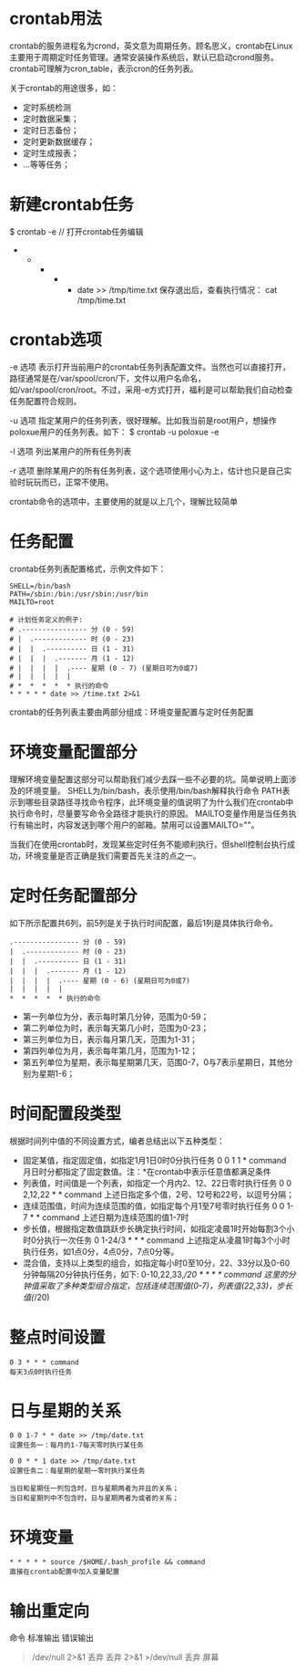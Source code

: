 # crontab用法
crontab的服务进程名为crond，英文意为周期任务。顾名思义，crontab在Linux主要用于周期定时任务管理。通常安装操作系统后，默认已启动crond服务。crontab可理解为cron_table，表示cron的任务列表。

关于crontab的用途很多，如：
- 定时系统检测
- 定时数据采集；
- 定时日志备份；
- 定时更新数据缓存；
- 定时生成报表；
- ...等等任务；

# 新建crontab任务
$ crontab -e      // 打开crontab任务编辑
* * * * * date >> /tmp/time.txt
保存退出后，查看执行情况： cat /tmp/time.txt

# crontab选项
-e 选项 表示打开当前用户的crontab任务列表配置文件。当然也可以直接打开，路径通常是在/var/spool/cron/下，文件以用户名命名，如/var/spool/cron/root。不过，采用-e方式打开，福利是可以帮助我们自动检查任务配置符合规则。

-u 选项 指定某用户的任务列表，很好理解。比如我当前是root用户，想操作poloxue用户的任务列表。如下：
$ crontab -u poloxue -e

-l 选项 列出某用户的所有任务列表

-r 选项 删除某用户的所有任务列表，这个选项使用小心为上，估计也只是自己实验时玩玩而已，正常不使用。

crontab命令的选项中，主要使用的就是以上几个，理解比较简单

# 任务配置
crontab任务列表配置格式，示例文件如下：
```shell
SHELL=/bin/bash
PATH=/sbin:/bin:/usr/sbin:/usr/bin
MAILTO=root

# 计划任务定义的例子:
# .---------------- 分 (0 - 59)
# |  .------------- 时 (0 - 23)
# |  |  .---------- 日 (1 - 31)
# |  |  |  .------- 月 (1 - 12)
# |  |  |  |  .---- 星期 (0 - 7) (星期日可为0或7)
# |  |  |  |  |
# *  *  *  *  * 执行的命令
* * * * * date >> /time.txt 2>&1

```
crontab的任务列表主要由两部分组成：环境变量配置与定时任务配置

# 环境变量配置部分
理解环境变量配置这部分可以帮助我们减少去踩一些不必要的坑。简单说明上面涉及的环境变量。
SHELL为/bin/bash，表示使用/bin/bash解释执行命令
PATH表示到哪些目录路径寻找命令程序，此环境变量的值说明了为什么我们在crontab中执行命令时，尽量要写命令全路径才能执行的原因。
MAILTO变量作用是当任务执行有输出时，内容发送到哪个用户的邮箱。禁用可以设置MAILTO=""。

当我们在使用crontab时，发现某些定时任务不能顺利执行，但shell控制台执行成功，环境变量是否正确是我们需要首先关注的点之一。

# 定时任务配置部分
如下所示配置共6列，前5列是关于执行时间配置，最后1列是具体执行命令。
```
.---------------- 分 (0 - 59)
|  .------------- 时 (0 - 23)
|  |  .---------- 日 (1 - 31) 
|  |  |  .------- 月 (1 - 12) 
|  |  |  |  .---- 星期 (0 - 6) (星期日可为0或7) 
|  |  |  |  | 
*  *  *  *  * 执行的命令
```
- 第一列单位为分，表示每时第几分钟，范围为0-59；
- 第二列单位为时，表示每天第几小时，范围为0-23；
- 第三列单位为日，表示每月第几天，范围为1-31；
- 第四列单位为月，表示每年第几月，范围为1-12；
- 第五列单位为星期，表示每星期第几天，范围0-7，0与7表示星期日，其他分别为星期1-6；

# 时间配置段类型
根据时间列中值的不同设置方式，编者总结出以下五种类型：
- 固定某值，指定固定值，如指定1月1日0时0分执行任务
    0 0 1 1 * command
    月日时分都指定了固定数值。注：*在crontab中表示任意值都满足条件
- 列表值，时间值是一个列表，如指定一个月内2、12、22日零时执行任务
    0 0 2,12,22 * * command
    上述日指定多个值，2号、12号和22号，以逗号分隔；
- 连续范围值，时间为连续范围的值，如指定每个月1至7号零时执行任务
    0 0 1-7 * * command
    上述日期为连续范围的值1-7时
- 步长值，根据指定数值跳跃步长确定执行时间，如指定凌晨1时开始每割3个小时0分执行一次任务
    0 1-24/3 * * * command
    上述指定从凌晨1时每3个小时执行任务，如1点0分，4点0分，7点0分等。
- 混合值，支持以上类型的组合，如指定每小时0至10分，22、33分以及0-60分钟每隔20分钟执行任务，如下:
    0-10,22,33,*/20 * * * * command
    这里的分钟值采取了多种类型组合指定，包括连续范围值(0-7)，列表值(22,33)，步长值(*/20)

# 整点时间设置
    0 3 * * * command
    每天3点0时执行任务
# 日与星期的关系
    0 0 1-7 * * date >> /tmp/date.txt
    设置任务一：每月的1-7每天零时执行某任务

    0 0 * * 1 date >> /tmp/date.txt
    设置任务二：每星期的星期一零时执行某任务

    当日和星期任一列包含时，日与星期两者为并且的关系；
    当日和星期列中不包含时，日与星期两者为或者的关系；

# 环境变量
    * * * * * source /$HOME/.bash_profile && command
    直接在crontab配置中加入变量配置

# 输出重定向
命令 	            标准输出 错误输出
>/dev/null 2>&1 	丢弃 	丢弃
2>&1 >/dev/null 	丢弃 	屏幕
